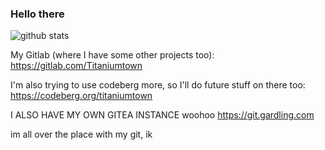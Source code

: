 ### Hello there

![github stats](https://github-readme-stats.vercel.app/api?username=Titaniumtown&show_icons=true&theme=gruvbox)

My Gitlab (where I have some other projects too): https://gitlab.com/Titaniumtown

I'm also trying to use codeberg more, so I'll do future stuff on there too: https://codeberg.org/titaniumtown


I ALSO HAVE MY OWN GITEA INSTANCE woohoo
https://git.gardling.com

im all over the place with my git, ik
